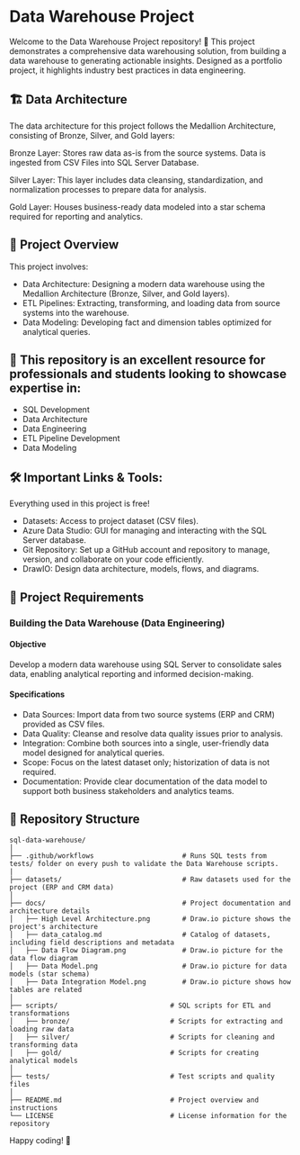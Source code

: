 # Data Warehouse Project
Welcome to the Data Warehouse Project repository! 🚀
This project demonstrates a comprehensive data warehousing solution, from building a data warehouse to generating actionable insights. Designed as a portfolio project, it highlights industry best practices in data engineering.

## 🏗️ Data Architecture

The data architecture for this project follows the Medallion Architecture, consisting of Bronze, Silver, and Gold layers:

Bronze Layer: Stores raw data as-is from the source systems. Data is ingested from CSV Files into SQL Server Database.

Silver Layer: This layer includes data cleansing, standardization, and normalization processes to prepare data for analysis.

Gold Layer: Houses business-ready data modeled into a star schema required for reporting and analytics.

## 📖 Project Overview

This project involves:

- Data Architecture: Designing a modern data warehouse using the Medallion Architecture (Bronze, Silver, and Gold layers).
- ETL Pipelines: Extracting, transforming, and loading data from source systems into the warehouse.
- Data Modeling: Developing fact and dimension tables optimized for analytical queries.

## 🎯 This repository is an excellent resource for professionals and students looking to showcase expertise in:

- SQL Development
- Data Architecture
- Data Engineering
- ETL Pipeline Development
- Data Modeling

## 🛠️ Important Links & Tools:
Everything used in this project is free!
- Datasets: Access to project dataset (CSV files).
- Azure Data Studio: GUI for managing and interacting with the SQL Server database.
- Git Repository: Set up a GitHub account and repository to manage, version, and collaborate on your code efficiently.
- DrawIO: Design data architecture, models, flows, and diagrams.

## 🚀 Project Requirements

### Building the Data Warehouse (Data Engineering)

#### Objective
Develop a modern data warehouse using SQL Server to consolidate sales data, enabling analytical reporting and informed decision-making.

#### Specifications
- Data Sources: Import data from two source systems (ERP and CRM) provided as CSV files.
- Data Quality: Cleanse and resolve data quality issues prior to analysis.
- Integration: Combine both sources into a single, user-friendly data model designed for analytical queries.
- Scope: Focus on the latest dataset only; historization of data is not required.
- Documentation: Provide clear documentation of the data model to support both business stakeholders and analytics teams.

## 📂 Repository Structure
```
sql-data-warehouse/
│
├── .github/workflows                      # Runs SQL tests from tests/ folder on every push to validate the Data Warehouse scripts.
|
├── datasets/                              # Raw datasets used for the project (ERP and CRM data)
│
├── docs/                                  # Project documentation and architecture details
│   ├── High Level Architecture.png        # Draw.io picture shows the project's architecture
│   ├── data_catalog.md                    # Catalog of datasets, including field descriptions and metadata
│   ├── Data Flow Diagram.png              # Draw.io picture for the data flow diagram
│   ├── Data Model.png                     # Draw.io picture for data models (star schema)
│   ├── Data Integration Model.png         # Draw.io picture shows how tables are related
│
├── scripts/                            # SQL scripts for ETL and transformations
│   ├── bronze/                         # Scripts for extracting and loading raw data
│   ├── silver/                         # Scripts for cleaning and transforming data
│   ├── gold/                           # Scripts for creating analytical models
│
├── tests/                              # Test scripts and quality files
│
├── README.md                           # Project overview and instructions
└── LICENSE                             # License information for the repository
```

Happy coding! 🚀
